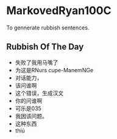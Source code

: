 # MarkovedRyan100C
To gennerate rubbish sentences.
## Rubbish Of The Day
- 失败了我用马嘴了
- 为这是RNurs cupe-ManemNGe
- 对话能力，
- 该问谁啊
- 这个错误，生成汉文
- 你的问谁啊
- 可乐是035
- 我因该问题。
- 这种东西
- thiú
